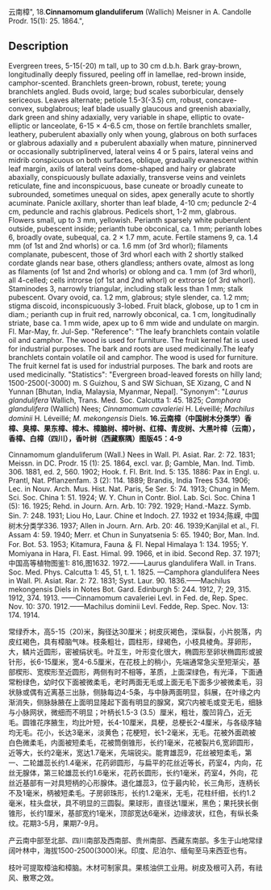 云南樟",
18.**Cinnamomum glanduliferum** (Wallich) Meisner in A. Candolle Prodr. 15(1): 25. 1864.",

## Description
Evergreen trees, 5-15(-20) m tall, up to 30 cm d.b.h. Bark gray-brown, longitudinally deeply fissured, peeling off in lamellae, red-brown inside, camphor-scented. Branchlets green-brown, robust, terete; young branchlets angled. Buds ovoid, large; bud scales suborbicular, densely sericeous. Leaves alternate; petiole 1.5-3(-3.5) cm, robust, concave-convex, subglabrous; leaf blade usually glaucous and greenish abaxially, dark green and shiny adaxially, very variable in shape, elliptic to ovate-elliptic or lanceolate, 6-15 × 4-6.5 cm, those on fertile branchlets smaller, leathery, puberulent abaxially only when young, glabrous on both surfaces or glabrous adaxially and ± puberulent abaxially when mature, pinninerved or occasionally subtriplinerved, lateral veins 4 or 5 pairs, lateral veins and midrib conspicuous on both surfaces, oblique, gradually evanescent within leaf margin, axils of lateral veins dome-shaped and hairy or glabrate abaxially, conspicuously bullate adaxially, transverse veins and veinlets reticulate, fine and inconspicuous, base cuneate or broadly cuneate to subrounded, sometimes unequal on sides, apex generally acute to shortly acuminate. Panicle axillary, shorter than leaf blade, 4-10 cm; peduncle 2-4 cm, peduncle and rachis glabrous. Pedicels short, 1-2 mm, glabrous. Flowers small, up to 3 mm, yellowish. Perianth sparsely white puberulent outside, pubescent inside; perianth tube obconical, ca. 1 mm; perianth lobes 6, broadly ovate, subequal, ca. 2 × 1.7 mm, acute. Fertile stamens 9, ca. 1.4 mm (of 1st and 2nd whorls) or ca. 1.6 mm (of 3rd whorl); filaments complanate, pubescent, those of 3rd whorl each with 2 shortly stalked cordate glands near base, others glandless; anthers ovate, almost as long as filaments (of 1st and 2nd whorls) or oblong and ca. 1 mm (of 3rd whorl), all 4-celled; cells introrse (of 1st and 2nd whorl) or extrorse (of 3rd whorl). Staminodes 3, narrowly triangular, including stalk less than 1 mm; stalk pubescent. Ovary ovoid, ca. 1.2 mm, glabrous; style slender, ca. 1.2 mm; stigma discoid, inconspicuously 3-lobed. Fruit black, globose, up to 1 cm in diam.; perianth cup in fruit red, narrowly obconical, ca. 1 cm, longitudinally striate, base ca. 1 mm wide, apex up to 6 mm wide and undulate on margin. Fl. Mar-May, fr. Jul-Sep.
  "Reference": "The leafy branchlets contain volatile oil and camphor. The wood is used for furniture. The fruit kernel fat is used for industrial purposes. The bark and roots are used medicinally.The leafy branchlets contain volatile oil and camphor. The wood is used for furniture. The fruit kernel fat is used for industrial purposes. The bark and roots are used medicinally.
  "Statistics": "Evergreen broad-leaved forests on hilly land; 1500-2500(-3000) m. S Guizhou, S and SW Sichuan, SE Xizang, C and N Yunnan [Bhutan, India, Malaysia, Myanmar, Nepal].
  "Synonym": "*Laurus glandulifera* Wallich, Trans. Med. Soc. Calcutta 1: 45. 1825; *Camphora glandulifera* (Wallich) Nees; *Cinnamomum cavaleriei* H. Léveillé; *Machilus dominii* H. Léveillé; *M. mekongensis* Diels.
**16.云南樟（中国树木分类学）香樟、臭樟、果东樟、樟木、樟脑树、樟叶树、红樟、青皮树、大黑叶樟（云南），香樟、白樟（四川），香叶树（西藏察隅）图版45：4-9**

Cinnamomum glanduliferum (Wall.) Nees in Wall. Pl. Asiat. Rar. 2: 72. 1831; Meissn. in DC. Prodr. 15 (1): 25. 1864, excl. var. β; Gamble, Man. Ind. Timb. 306. 1881, ed. 2, 560. 1902; Hook. f. Fl. Brit. Ind. 5: 135. 1886: Pax in Engl. u. Prantl, Nat. Pflanzenfam. 3 (2): 114. 1889; Brandis, India Trees 534. 1906; Lec. in Nouv. Arch. Mus. Hist. Nat. Paris, 5e Ser. 5: 74. 1913; Chung in Mem. Sci. Soc. China 1: 51. 1924; W. Y. Chun in Contr. Biol. Lab. Sci. Soc. China 1 (5): 16. 1925; Rehd. in Journ. Arn. Arb. 10: 792. 1929; Hand.-Mazz. Symb. Sin. 7: 248. 1931; Liou Ho, Laur. Chine et Indoch. 27. 1932 et 1934;陈嵘, 中国树木分类学336. 1937; Allen in Journ. Arn. Arb. 20: 46. 1939;Kanjilal et al., Fl. Assam 4: 59. 1940; Merr. et Chun in Sunyatsenia 5: 65. 1940; Bor, Man. Ind. For. Bot. 53. 1953; Kitamura, Fauna ＆ Fl. Nepal Himalaya 1: 134. 1955; Y. Momiyana in Hara, Fl. East. Himal. 99. 1966, et in ibid. Second Rep. 37. 1971; 中国高等植物图鉴1: 816,图1632. 1972.——Laurus glandulifera Wall. in Trans. Soc. Med. Phys. Calcutta 1: 45, 51, t. 1. 1825. —Camphora glandulifera Nees in Wall. Pl. Asiat. Rar. 2: 72. 1831; Syst. Laur. 90. 1836.——Machilus mekongensis Diels in Notes Bot. Gard. Edinburgh 5: 244. 1912, 7; 29, 315. 1912, 374. 1913. ——Cinnamomum cavaleriei Levl. in Fed. de, Rep. Spec. Nov. 10: 370. 1912.——Machilus dominii Levl. Fedde, Rep. Spec. Nov. 13: 174. 1914.

常绿乔木，高5-15（20)米，胸径达30厘米；树皮灰褐色，深纵裂，小片脱落，内皮红褐色，具有樟脑气味。枝条粗壮，圆柱形，绿褐色，小枝具棱角。芽卵形，大，鳞片近圆形，密被绢状毛。叶互生，叶形变化很大，椭圆形至卵状椭圆形或披针形，长6-15厘米，宽4-6.5厘米，在花枝上的稍小，先端通常急尖至短渐尖，基部楔形、宽楔形至近圆形，两侧有时不相等，革质，上面深绿色，有光泽，下面通常粉绿色，幼时仅下面被微柔毛，老时两面无毛或上面无毛下面多少被微柔毛，羽状脉或偶有近离基三出脉，侧脉每边4-5条，与中脉两面明显，斜展，在叶缘之内渐消失，侧脉脉腋在上面明显隆起下面有明显的腺窝，窝穴内被毛或变无毛，细脉与小脉网状，微细而不明显；叶柄长1.5-3 (3.5）厘米，粗壮，腹凹背凸，近无毛。圆锥花序腋生，均比叶短，长4-10厘米，具梗，总梗长2-4厘米，与各级序轴均无毛。花小，长达3毫米，淡黄色；花梗短，长1-2毫米，无毛。花被外面疏被白色微柔毛，内面被短柔毛，花被筒倒锥形，长约1毫米，花被裂片6,宽卵圆形，近等大，长约2毫米，宽达1.7毫米，先端锐尖。能育雄蕊9，花丝被短柔毛，第一、二轮雄蕊长约1.4毫米，花药卵圆形，与扁平的花丝近等长，药室4，内向，花丝无腺体，第三轮雄蕊长约1.6毫米，花药长圆形，长约1毫米，药室4，外向，花丝近基部有一对具短柄的心形腺体。退化雄蕊3，位于最内轮，长三角形，连柄长不及1毫米，柄被短柔毛。子房卵珠形，长约1.2毫米，无毛，花柱纤细，长约1.2毫米，柱头盘状，具不明显的三圆裂。果球形，直径达1厘米，黑色；果托狭长倒锥形，长约1厘米，基部宽约1毫米，顶部宽达6毫米，边缘波状，红色，有纵长条纹。花期3-5月，果期7-9月。

产云南中部至北部、四川南部及西南部、贵州南部、西藏东南部。多生于山地常绿阔叶林中，海拔1500-2500(3000)米。印度、尼泊尔、缅甸至马来西亚也有。

枝叶可提取樟油和樟脑。木材可制家具。果核油供工业用。树皮及根可入药，有祛风、散寒之效。
